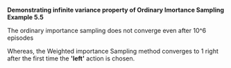 **Demonstrating infinite variance property of Ordinary Imortance Sampling Example 5.5**

The ordinary importance sampling does not converge even after 10^6 episodes

Whereas, the Weighted importance Sampling method converges to 1 right after the first time the **'left'** action is chosen.

